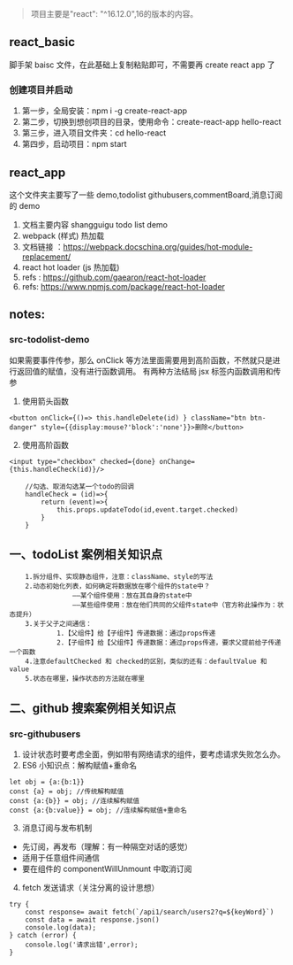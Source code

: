 >
> 项目主要是"react": "^16.12.0",16的版本的内容。
>

## react_basic

脚手架 baisc 文件，在此基础上复制粘贴即可，不需要再 create react app 了

### 创建项目并启动

1. 第一步，全局安装：npm i -g create-react-app
2. 第二步，切换到想创项目的目录，使用命令：create-react-app hello-react
3. 第三步，进入项目文件夹：cd hello-react
4. 第四步，启动项目：npm start

## react_app

这个文件夹主要写了一些 demo,todolist githubusers,commentBoard,消息订阅的 demo

1. 文档主要内容 shangguigu todo list demo
2. webpack (样式) 热加载
3. 文档链接 ：https://webpack.docschina.org/guides/hot-module-replacement/
4. react hot loader (js 热加载)
5. refs : https://github.com/gaearon/react-hot-loader
6. refs: https://www.npmjs.com/package/react-hot-loader

## notes:

### src-todolist-demo

如果需要事件传参，那么 onClick 等方法里面需要用到高阶函数，不然就只是进行返回值的赋值，没有进行函数调用。
有两种方法结局 jsx 标签内函数调用和传参

1. 使用箭头函数

```
<button onClick={()=> this.handleDelete(id) } className="btn btn-danger" style={{display:mouse?'block':'none'}}>删除</button>
```

2. 使用高阶函数

```
<input type="checkbox" checked={done} onChange={this.handleCheck(id)}/>

	//勾选、取消勾选某一个todo的回调
	handleCheck = (id)=>{
		return (event)=>{
			this.props.updateTodo(id,event.target.checked)
		}
	}
```

## 一、todoList 案例相关知识点

    	1.拆分组件、实现静态组件，注意：className、style的写法
    	2.动态初始化列表，如何确定将数据放在哪个组件的state中？
    				——某个组件使用：放在其自身的state中
    				——某些组件使用：放在他们共同的父组件state中（官方称此操作为：状态提升）
    	3.关于父子之间通信：
    			1.【父组件】给【子组件】传递数据：通过props传递
    			2.【子组件】给【父组件】传递数据：通过props传递，要求父提前给子传递一个函数
    	4.注意defaultChecked 和 checked的区别，类似的还有：defaultValue 和 value
    	5.状态在哪里，操作状态的方法就在哪里

## 二、github 搜索案例相关知识点

### src-githubusers

1. 设计状态时要考虑全面，例如带有网络请求的组件，要考虑请求失败怎么办。
2. ES6 小知识点：解构赋值+重命名

```
let obj = {a:{b:1}}
const {a} = obj; //传统解构赋值
const {a:{b}} = obj; //连续解构赋值
const {a:{b:value}} = obj; //连续解构赋值+重命名
```

3. 消息订阅与发布机制

- 先订阅，再发布（理解：有一种隔空对话的感觉）
- 适用于任意组件间通信
- 要在组件的 componentWillUnmount 中取消订阅

4. fetch 发送请求（关注分离的设计思想）

```
try {
    const response= await fetch(`/api1/search/users2?q=${keyWord}`)
    const data = await response.json()
    console.log(data);
} catch (error) {
    console.log('请求出错',error);
}
```
